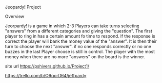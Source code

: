 Jeopardy! Project

Overview

Jeorpardy! is a game in which 2-3 Players can take turns selecting "answers" from a different categories and giving the "question". The first player to ring in has a certain amount fo time to respond. If the response is correct the player will bank the money value of the "answer". It is then their turn to choose the next "answer". if no one responds correctly or no one buzzes in the last Player choose is still in control. The player with the most money when there are no more "answers" on the board is the winner.


site url https://pshivers.github.io/Project1/

https://trello.com/b/O6qorD64/jeffpardy